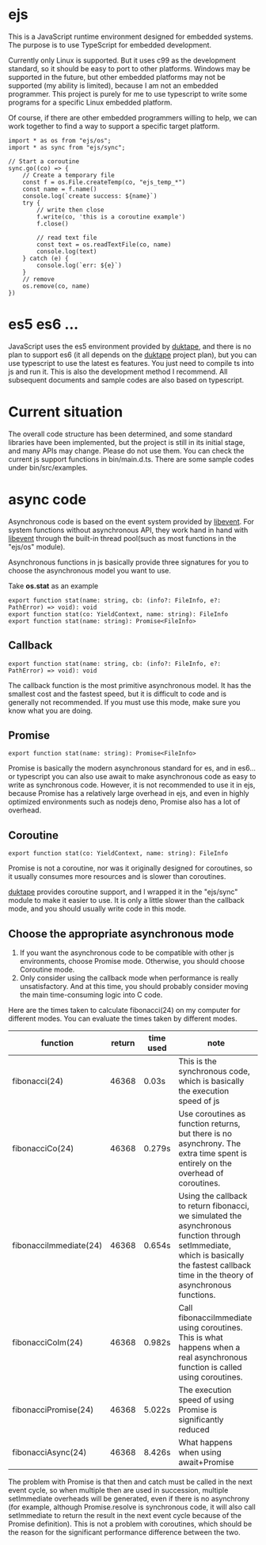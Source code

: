 # ejs

This is a JavaScript runtime environment designed for embedded systems. The
purpose is to use TypeScript for embedded development.

Currently only Linux is supported. But it uses c99 as the development standard,
so it should be easy to port to other platforms. Windows may be supported in the
future, but other embedded platforms may not be supported (my ability is
limited), because I am not an embedded programmer. This project is purely for me
to use typescript to write some programs for a specific Linux embedded platform.

Of course, if there are other embedded programmers willing to help, we can work
together to find a way to support a specific target platform.

```
import * as os from "ejs/os";
import * as sync from "ejs/sync";

// Start a coroutine
sync.go((co) => {
    // Create a temporary file
    const f = os.File.createTemp(co, "ejs_temp_*")
    const name = f.name()
    console.log(`create success: ${name}`)
    try {
        // write then close
        f.write(co, 'this is a coroutine example')
        f.close()

        // read text file
        const text = os.readTextFile(co, name)
        console.log(text)
    } catch (e) {
        console.log(`err: ${e}`)
    }
    // remove
    os.remove(co, name)
})
```

# es5 es6 ...

JavaScript uses the es5 environment provided by [duktape](https://duktape.org/),
and there is no plan to support es6 (it all depends on the
[duktape](https://duktape.org/) project plan), but you can use typescript to use
the latest es features. You just need to compile ts into js and run it. This is
also the development method I recommend. All subsequent documents and sample
codes are also based on typescript.

# Current situation

The overall code structure has been determined, and some standard libraries have
been implemented, but the project is still in its initial stage, and many APIs
may change. Please do not use them. You can check the current js support
functions in bin/main.d.ts. There are some sample codes under bin/src/examples.

# async code

Asynchronous code is based on the event system provided by
[libevent](https://libevent.org/). For system functions without asynchronous
API, they work hand in hand with [libevent](https://libevent.org/) through the
built-in thread pool(such as most functions in the "ejs/os" module).

Asynchronous functions in js basically provide three signatures for you to
choose the asynchronous model you want to use.

Take **os.stat** as an example

```
export function stat(name: string, cb: (info?: FileInfo, e?: PathError) => void): void
export function stat(co: YieldContext, name: string): FileInfo
export function stat(name: string): Promise<FileInfo>
```

## Callback

```
export function stat(name: string, cb: (info?: FileInfo, e?: PathError) => void): void
```

The callback function is the most primitive asynchronous model. It has the
smallest cost and the fastest speed, but it is difficult to code and is
generally not recommended. If you must use this mode, make sure you know what
you are doing.

## Promise

```
export function stat(name: string): Promise<FileInfo>
```

Promise is basically the modern asynchronous standard for es, and in es6... or
typescript you can also use await to make asynchronous code as easy to write as
synchronous code. However, it is not recommended to use it in ejs, because
Promise has a relatively large overhead in ejs, and even in highly optimized
environments such as nodejs deno, Promise also has a lot of overhead.

## Coroutine

```
export function stat(co: YieldContext, name: string): FileInfo
```

Promise is not a coroutine, nor was it originally designed for coroutines, so it
usually consumes more resources and is slower than coroutines.

[duktape](https://duktape.org/) provides coroutine support, and I wrapped it in
the "ejs/sync" module to make it easier to use. It is only a little slower than
the callback mode, and you should usually write code in this mode.

## Choose the appropriate asynchronous mode

1. If you want the asynchronous code to be compatible with other js
   environments, choose Promise mode. Otherwise, you should choose Coroutine
   mode.
2. Only consider using the callback mode when performance is really
   unsatisfactory. And at this time, you should probably consider moving the
   main time-consuming logic into C code.

Here are the times taken to calculate fibonacci(24) on my computer for different
modes. You can evaluate the times taken by different modes.

| function               | return | time used | note                                                                                                                                                                                       |
| ---------------------- | ------ | --------- | ------------------------------------------------------------------------------------------------------------------------------------------------------------------------------------------ |
| fibonacci(24)          | 46368  | 0.03s     | This is the synchronous code, which is basically the execution speed of js                                                                                                                 |
| fibonacciCo(24)        | 46368  | 0.279s    | Use coroutines as function returns, but there is no asynchrony. The extra time spent is entirely on the overhead of coroutines.                                                            |
| fibonacciImmediate(24) | 46368  | 0.654s    | Using the callback to return fibonacci, we simulated the asynchronous function through setImmediate, which is basically the fastest callback time in the theory of asynchronous functions. |
| fibonacciCoIm(24)      | 46368  | 0.982s    | Call fibonacciImmediate using coroutines. This is what happens when a real asynchronous function is called using coroutines.                                                               |
| fibonacciPromise(24)   | 46368  | 5.022s    | The execution speed of using Promise is significantly reduced                                                                                                                              |
| fibonacciAsync(24)     | 46368  | 8.426s    | What happens when using await+Promise                                                                                                                                                      |

The problem with Promise is that then and catch must be called in the next event
cycle, so when multiple then are used in succession, multiple setImmediate
overheads will be generated, even if there is no asynchrony (for example,
although Promise.resolve is synchronous code, it will also call setImmediate to
return the result in the next event cycle because of the Promise definition).
This is not a problem with coroutines, which should be the reason for the
significant performance difference between the two.
